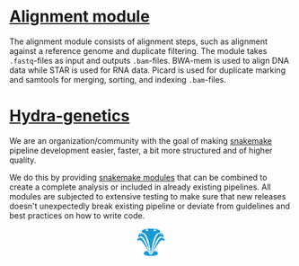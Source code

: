 # [Alignment module](https://github.com/hydra-genetics/alignment)
The alignment module consists of alignment steps, such as alignment against a reference genome and duplicate filtering. The module takes `.fastq`-files as input and outputs `.bam`-files. BWA-mem is used to align DNA data while STAR is used for RNA data. Picard is used for duplicate marking and samtools for merging, sorting, and indexing `.bam`-files.

# [Hydra-genetics](https://hydra-genetics.readthedocs.io/en/latest/)

We are an organization/community with the goal of making [snakemake](https://snakemake.readthedocs.io/en/stable/index.html) pipeline development easier, faster, a bit more structured and of higher quality.

We do this by providing [snakemake modules](https://snakemake.readthedocs.io/en/stable/snakefiles/modularization.html#modules) that can be combined to create a complete analysis or included in already existing pipelines. All modules are subjected to extensive testing to make sure that new releases doesn't unexpectedly break existing pipeline or deviate from guidelines and best practices on how to write code.
<p align="center" width="100%">
    <img width="10%" src="images/hydragenetics.png">
</p>